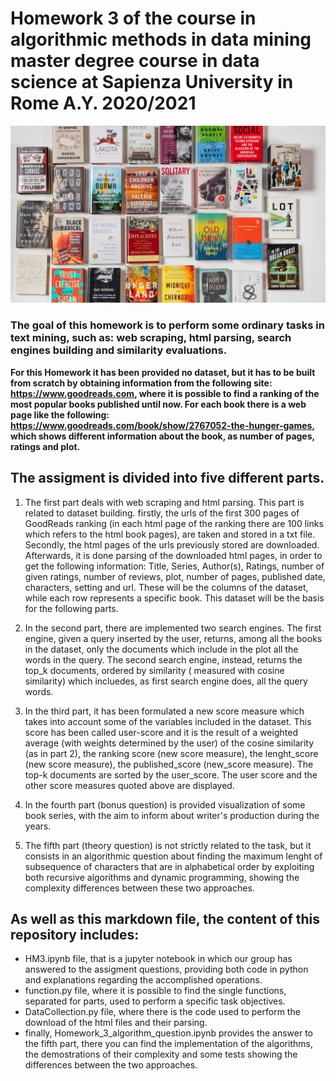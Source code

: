 # Homework 3 of the course in algorithmic methods in data mining  master degree course in data science at Sapienza University in Rome  A.Y. 2020/2021 #


![](https://github.com/giuliacasale/ADM-HW3/blob/main/06critics-list1-videoSixteenByNineJumbo1600.jpg)

### The goal of this homework is to perform some ordinary tasks in text mining, such as: web scraping, html parsing, search engines building and similarity evaluations.

**For this Homework it has been provided no dataset, but it has to be built from scratch by obtaining information from the following site: https://www.goodreads.com, where it is possible to find a ranking of the most popular books published until now. For each book there is a web page like the following: https://www.goodreads.com/book/show/2767052-the-hunger-games, which shows different information about the book, as number of pages, ratings and plot.**

## The assigment is divided into five different parts.

1. The first part deals with web scraping and html parsing. This part is related to dataset building. firstly, the urls of the first 300 pages of GoodReads ranking (in each html page of the ranking there are 100 links which refers to the html book pages), are taken and stored in a txt file. Secondly, the html pages of the urls previously stored are downloaded. Afterwards, it is done parsing of the downloaded html pages, in order to get the following information: Title, Series, Author(s), Ratings, number of given ratings, number of reviews, plot, number of pages, published date, characters, setting and url. These will be the columns of the dataset, while each row represents a specific book. This dataset will be the basis for the following parts.

2. In the second part,  there are implemented two search engines. The first engine, given a query inserted by the user, returns, among all the books in the dataset, only the documents which include in the plot all the words in the query. The second search engine, instead, returns the top_k documents, ordered by similarity ( measured with cosine similarity) which incluedes, as first search engine does, all the query words. 

3. In the third part, it has been formulated a new score measure which takes into account some of the variables included in the dataset. This score has been called user-score and it is the result of a weighted average (with weights determined by the user) of the cosine similarity (as in part 2), the ranking score (new score measure), the lenght_score (new score measure), the published_score (new_score measure). The top-k documents are sorted by the user_score. The user score and the other score measures quoted above are displayed.

4. In the fourth part (bonus question) is provided visualization of some book series, with the aim to inform about writer's production during the years.

5. The fifth part (theory question) is not strictly related to the task, but it consists in an algorithmic question about finding the maximum lenght of subsequence of characters that are in alphabetical order by exploiting both recursive algorithms and dynamic programming, showing the complexity differences between these two approaches. 

## As well as this markdown file, the content of this repository includes:
* HM3.ipynb file, that is a jupyter notebook in which our group has answered to the assigment questions, providing both code in python and explanations regarding the accomplished operations. 
* function.py file, where it is possible to find the single functions, separated for parts, used to perform a specific task objectives. 
* DataCollection.py file, where there is the code used to perform the download of the html files and their parsing. 
* finally, Homework_3_algorithm_question.ipynb provides the answer to the fifth part, there you can find the implementation of the algorithms, the demostrations of their complexity and some tests showing the differences between the two approaches. 
